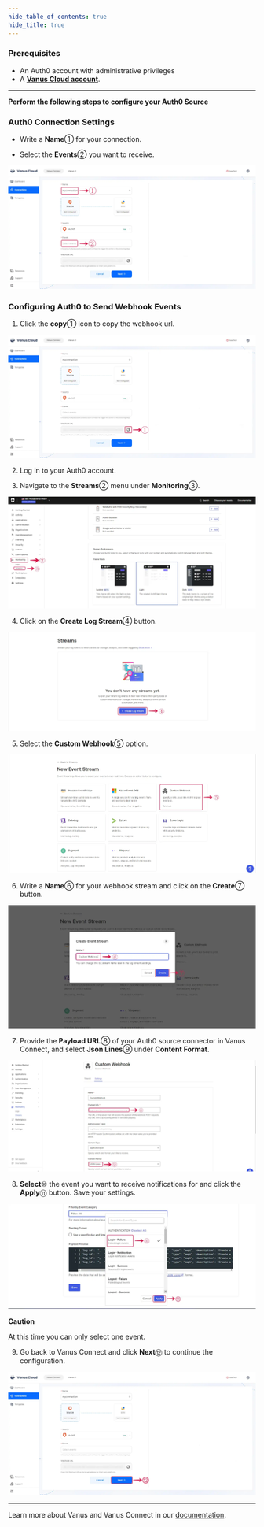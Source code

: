```yaml
--- 
hide_table_of_contents: true
hide_title: true
---
```


### Prerequisites

- An Auth0 account with administrative privileges
- A [**Vanus Cloud account**](https://cloud.vanus.ai).
---

**Perform the following steps to configure your Auth0 Source**

### Auth0 Connection Settings

- Write a **Name**① for your connection.

- Select the **Events**② you want to receive.

![auth0_webhook_0.webp](images/auth0_webhook_0.webp)

### **Configuring Auth0 to Send Webhook Events**

1. Click the **copy**① icon to copy the webhook url.

![auth0_webhook_1a.webp](images/auth0_webhook_1a.webp)

2. Log in to your Auth0 account.

3. Navigate to the **Streams**② menu under **Monitoring**③.

![auth0_webhook_1.webp](images/auth0_webhook_1.webp)

4. Click on the **Create Log Stream**④ button.

![auth0_webhook_2.webp](images/auth0_webhook_2.webp)

5. Select the **Custom Webhook**⑤ option.

![auth0_webhook_3.webp](images/auth0_webhook_3.webp)

6. Write a **Name**⑥ for your webhook stream and click on the **Create**⑦ button.

![auth0_webhook_4.webp](images/auth0_webhook_4.webp)

7. Provide the **Payload URL**⑧ of your Auth0 source connector in Vanus Connect, and select **Json Lines**⑨ under **Content Format**.

![auth0_webhook_5.webp](images/auth0_webhook_5.webp)

8. **Select**⑩ the event you want to receive notifications for and click the **Apply**⑪ button. Save your settings.

![auth0_webhook_6.webp](images/auth0_webhook_6.webp)

**Caution**

At this time you can only select one event. 

9. Go back to Vanus Connect and click **Next**⑫ to continue the configuration.

![auth0_webhook_7.webp](images/auth0_webhook_7.webp)

---

Learn more about Vanus and Vanus Connect in our [documentation](https://docs.vanus.ai).
